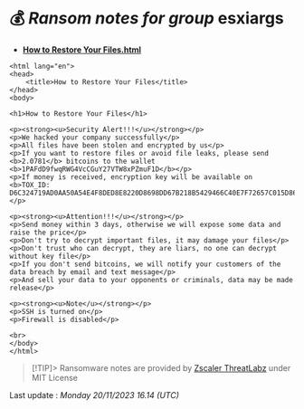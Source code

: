 # 💰 _Ransom notes for group_ esxiargs
* **[How to Restore Your Files.html](https://ransomware.live/ransomware_notes/esxiargs/How%20to%20Restore%20Your%20Files.html)**

```
<html lang="en">
<head>
    <title>How to Restore Your Files</title>
</head>
<body>

<h1>How to Restore Your Files</h1>

<p><strong><u>Security Alert!!!</u></strong></p>
<p>We hacked your company successfully</p>
<p>All files have been stolen and encrypted by us</p>
<p>If you want to restore files or avoid file leaks, please send <b>2.0781</b> bitcoins to the wallet <b>1PAFdD9fwqRWG4VcCGuY27VTW8xPZmuF1D</b></p>
<p>If money is received, encryption key will be available on <b>TOX_ID: D6C324719AD0AA50A54E4F8DED8E8220D8698DD67B218B5429466C40E7F72657C015D86C7E4A</b></p>

<p><strong><u>Attention!!!</u></strong></p>
<p>Send money within 3 days, otherwise we will expose some data and raise the price</p>
<p>Don't try to decrypt important files, it may damage your files</p>
<p>Don't trust who can decrypt, they are liars, no one can decrypt without key file</p>
<p>If you don't send bitcoins, we will notify your customers of the data breach by email and text message</p>
<p>And sell your data to your opponents or criminals, data may be made release</p>

<p><strong><u>Note</u></strong></p>
<p>SSH is turned on</p>
<p>Firewall is disabled</p>

<br>
</body>
</html>

```


> [!TIP]> Ransomware notes are provided by [Zscaler ThreatLabz](https://github.com/threatlabz/ransomware_notes) under MIT License
> 




Last update : _Monday 20/11/2023 16.14 (UTC)_


